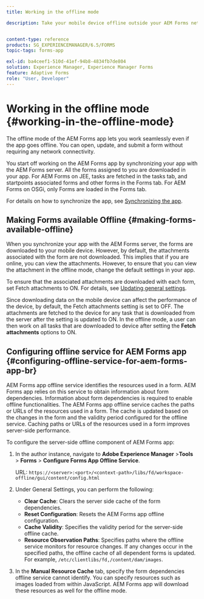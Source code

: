```yaml
---
title: Working in the offline mode

description: Take your mobile device offline outside your AEM Forms network range or in a completely offline mode and work on the AEM Forms app


content-type: reference
products: SG_EXPERIENCEMANAGER/6.5/FORMS
topic-tags: forms-app

exl-id: ba4ceef1-510d-41ef-94b8-4834fb7de804
solution: Experience Manager, Experience Manager Forms
feature: Adaptive Forms
role: "User, Developer"
---
```

# Working in the offline mode {#working-in-the-offline-mode}

The offline mode of the AEM Forms app lets you work seamlessly even if the app goes offline. You can open, update, and submit a form without requiring any network connectivity.

You start off working on the AEM Forms app by synchronizing your app with the AEM Forms server. All the forms assigned to you are downloaded in your app. For AEM Forms on JEE, tasks are fetched in the tasks tab, and startpoints associated forms and other forms in the Forms tab. For AEM Forms on OSGi, only Forms are loaded in the Forms tab.

For details on how to synchronize the app, see [Synchronizing the app](/help/forms/using/sync-app.md).

## Making Forms available Offline {#making-forms-available-offline}

When you synchronize your app with the AEM Forms server, the forms are downloaded to your mobile device. However, by default, the attachments associated with the form are not downloaded. This implies that if you are online, you can view the attachments. However, to ensure that you can view the attachment in the offline mode, change the default settings in your app.

To ensure that the associated attachments are downloaded with each form, set Fetch attachments to ON. For details, see [Updating general settings](/help/forms/using/update-general-settings.md).

Since downloading data on the mobile device can affect the performance of the device, by default, the Fetch attachments setting is set to OFF. The attachments are fetched to the device for any task that is downloaded from the server after the setting is updated to ON. In the offline mode, a user can then work on all tasks that are downloaded to device after setting the **Fetch attachments** options to ON.

## Configuring offline service for AEM Forms app {#configuring-offline-service-for-aem-forms-app-br}

AEM Forms app offline service identifies the resources used in a form. AEM Forms app relies on this service to obtain information about form dependencies. Information about form dependencies is required to enable offline functionalities. The AEM Forms app offline service caches the paths or URLs of the resources used in a form. The cache is updated based on the changes in the form and the validity period configured for the offline service. Caching paths or URLs of the resources used in a form improves server-side performance.

To configure the server-side offline component of AEM Forms app:

1. In the author instance, navigate to **Adobe Experience Manager** &gt;**Tools** &gt; **Forms** &gt; **Configure Forms App Offline Service**.

   URL: `https://<server>:<port>/<context-path>/libs/fd/workspace-offline/gui/content/config.html`

1. Under General Settings, you can perform the following:

    * **Clear Cache**: Clears the server side cache of the form dependencies.
    * **Reset Configuration**: Resets the AEM Forms app offline configuration.
    * **Cache Validity**: Specifies the validity period for the server-side offline cache.
    * **Resource Observation Paths**: Specifies paths where the offline service monitors for resource changes. If any changes occur in the specified paths, the offline cache of all dependent forms is updated. For example, `/etc/clientlibs/fd,/content/dam/images`.

1. In the **Manual Resource Cache** tab, specify the form dependencies offline service cannot identify. You can specify resources such as images loaded from within JavaScript. AEM Forms app will download these resources as well for the offline mode.
